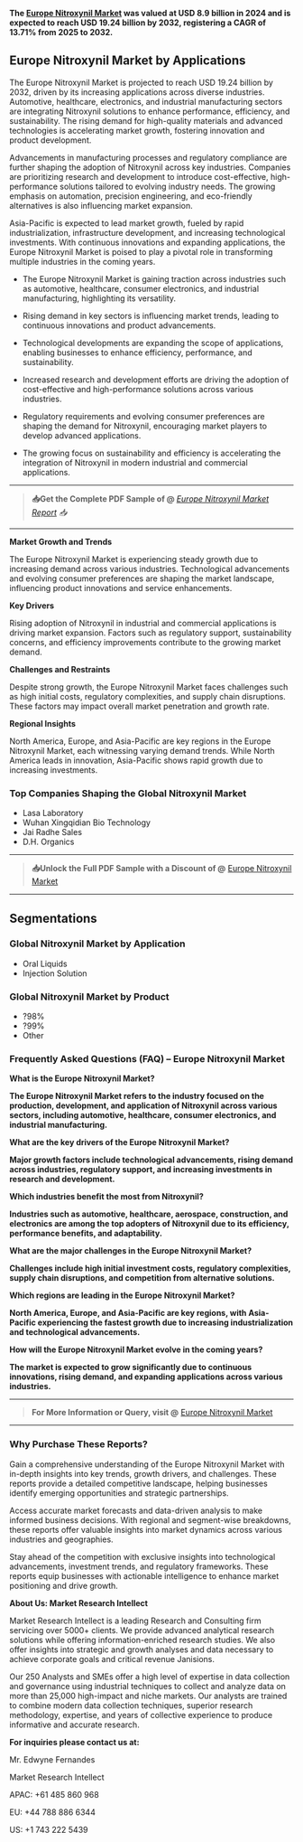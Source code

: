 <p><strong>The <a href="https://www.marketresearchintellect.com/download-sample/?rid=261158&amp;utm_source=Pulse-April-Europe&amp;utm_medium=852">Europe Nitroxynil Market</a> was valued at USD 8.9 billion in 2024 and is expected to reach USD 19.24 billion by 2032, registering a CAGR of 13.71% from 2025 to 2032.</strong></p><h2>Europe Nitroxynil Market by Applications&nbsp;</h2><p><p>The Europe Nitroxynil Market is projected to reach USD 19.24 billion by 2032, driven by its increasing applications across diverse industries. Automotive, healthcare, electronics, and industrial manufacturing sectors are integrating Nitroxynil solutions to enhance performance, efficiency, and sustainability. The rising demand for high-quality materials and advanced technologies is accelerating market growth, fostering innovation and product development.</p><p>Advancements in manufacturing processes and regulatory compliance are further shaping the adoption of Nitroxynil across key industries. Companies are prioritizing research and development to introduce cost-effective, high-performance solutions tailored to evolving industry needs. The growing emphasis on automation, precision engineering, and eco-friendly alternatives is also influencing market expansion.</p><p>Asia-Pacific is expected to lead market growth, fueled by rapid industrialization, infrastructure development, and increasing technological investments. With continuous innovations and expanding applications, the Europe Nitroxynil Market is poised to play a pivotal role in transforming multiple industries in the coming years.</p></p><ul><li><p>The Europe Nitroxynil Market is gaining traction across industries such as automotive, healthcare, consumer electronics, and industrial manufacturing, highlighting its versatility.</p></li><li><p>Rising demand in key sectors is influencing market trends, leading to continuous innovations and product advancements.</p></li><li><p>Technological developments are expanding the scope of applications, enabling businesses to enhance efficiency, performance, and sustainability.</p></li><li><p>Increased research and development efforts are driving the adoption of cost-effective and high-performance solutions across various industries.</p></li><li><p>Regulatory requirements and evolving consumer preferences are shaping the demand for Nitroxynil, encouraging market players to develop advanced applications.</p></li><li><p>The growing focus on sustainability and efficiency is accelerating the integration of Nitroxynil in modern industrial and commercial applications.</p></li></ul><hr /><blockquote><p><strong><span class="font-[700]">📥Get the Complete PDF Sample of @ </span></strong><em><span class="font-[700]"><a href="https://www.marketresearchintellect.com/download-sample/?rid=261158&amp;utm_source=Pulse-April-Europe&amp;utm_medium=852" target="_blank" data-tracking-control-name="article-ssr-frontend-pulse_little-text-block" data-tracking-will-navigate="" data-test-link="">Europe Nitroxynil Market Report</a>&nbsp;📥</span></em></p></blockquote><hr /><p class="" data-start="77" data-end="360"><strong data-start="77" data-end="105">Market Growth and Trends</strong></p><p class="" data-start="77" data-end="360">The Europe Nitroxynil Market is experiencing steady growth due to increasing demand across various industries. Technological advancements and evolving consumer preferences are shaping the market landscape, influencing product innovations and service enhancements.</p><p class="" data-start="362" data-end="606"><strong data-start="362" data-end="377">Key Drivers</strong></p><p class="" data-start="362" data-end="606">Rising adoption of Nitroxynil in industrial and commercial applications is driving market expansion. Factors such as regulatory support, sustainability concerns, and efficiency improvements contribute to the growing market demand.</p><p class="" data-start="608" data-end="849"><strong data-start="608" data-end="637">Challenges and Restraints</strong></p><p class="" data-start="608" data-end="849">Despite strong growth, the Europe Nitroxynil Market faces challenges such as high initial costs, regulatory complexities, and supply chain disruptions. These factors may impact overall market penetration and growth rate.</p><p class="" data-start="851" data-end="1095"><strong data-start="851" data-end="872">Regional Insights</strong></p><p class="" data-start="851" data-end="1095">North America, Europe, and Asia-Pacific are key regions in the Europe Nitroxynil Market, each witnessing varying demand trends. While North America leads in innovation, Asia-Pacific shows rapid growth due to increasing investments.</p><p><h3>Top Companies Shaping the Global Nitroxynil Market </h3><ul><li>Lasa Laboratory</li><li>Wuhan Xingqidian Bio Technology</li><li>Jai Radhe Sales</li><li>D.H. Organics</li></ul></p><hr /><blockquote><p><strong>📥Unlock the Full PDF Sample with a Discount of @</strong> <a href="https://www.marketresearchintellect.com/ask-for-discount/?rid=261158&amp;utm_source=Pulse-April-Europe&amp;utm_medium=852">Europe Nitroxynil Market</a></p></blockquote><hr /><p><h2>Segmentations</h2><h3>Global Nitroxynil Market by Application</h3><ul><li>Oral Liquids</li><li>Injection Solution</li></ul><h3>Global Nitroxynil Market by Product</h3><ul><li>?98%</li><li>?99%</li><li>Other</li></ul></p><h3><strong>Frequently Asked Questions (FAQ) &ndash; Europe Nitroxynil Market</strong></h3><p><strong>What is the Europe Nitroxynil Market?</strong></p><p><strong>The Europe Nitroxynil Market refers to the industry focused on the production, development, and application of Nitroxynil across various sectors, including automotive, healthcare, consumer electronics, and industrial manufacturing.</strong></p><p><strong>What are the key drivers of the Europe Nitroxynil Market?</strong></p><p><strong>Major growth factors include technological advancements, rising demand across industries, regulatory support, and increasing investments in research and development.</strong></p><p><strong>Which industries benefit the most from Nitroxynil?</strong></p><p><strong>Industries such as automotive, healthcare, aerospace, construction, and electronics are among the top adopters of Nitroxynil due to its efficiency, performance benefits, and adaptability.</strong></p><p><strong>What are the major challenges in the Europe Nitroxynil Market?</strong></p><p><strong>Challenges include high initial investment costs, regulatory complexities, supply chain disruptions, and competition from alternative solutions.</strong></p><p><strong>Which regions are leading in the Europe Nitroxynil Market?</strong></p><p><strong>North America, Europe, and Asia-Pacific are key regions, with Asia-Pacific experiencing the fastest growth due to increasing industrialization and technological advancements.</strong></p><p><strong>How will the Europe Nitroxynil Market evolve in the coming years?</strong></p><p><strong>The market is expected to grow significantly due to continuous innovations, rising demand, and expanding applications across various industries.</strong></p><hr /><blockquote><p><span class="font-[700]"><strong>For More Information or Query, visit&nbsp;@</strong>&nbsp;</span><span class="font-[700]"><a href="https://www.marketresearchintellect.com/product/global-nitroxynil-market-size-and-forecast/?utm_source=Linkedin&utm_medium=852" target="_blank" data-tracking-control-name="article-ssr-frontend-pulse_little-text-block" data-tracking-will-navigate="" data-test-link="">Europe Nitroxynil Market</a></span></p></blockquote><hr /><h3><strong data-start="0" data-end="31">Why Purchase These Reports?</strong></h3><p class="" data-start="35" data-end="297">Gain a comprehensive understanding of the Europe Nitroxynil Market with in-depth insights into key trends, growth drivers, and challenges. These reports provide a detailed competitive landscape, helping businesses identify emerging opportunities and strategic partnerships.</p><p class="" data-start="299" data-end="540">Access accurate market forecasts and data-driven analysis to make informed business decisions. With regional and segment-wise breakdowns, these reports offer valuable insights into market dynamics across various industries and geographies.</p><p class="" data-start="542" data-end="784">Stay ahead of the competition with exclusive insights into technological advancements, investment trends, and regulatory frameworks. These reports equip businesses with actionable intelligence to enhance market positioning and drive growth.</p><p><strong><span class="font-[700]">About Us: Market Research Intellect</span></strong></p><p><span class="">Market Research Intellect is a leading Research and Consulting firm servicing over 5000+ clients. We provide advanced analytical research solutions while offering information-enriched research studies.&nbsp;</span>We also offer insights into strategic and growth analyses and data necessary to achieve corporate goals and critical revenue Janisions.</p><p><span class="">Our 250 Analysts and SMEs offer a high level of expertise in data collection and governance using industrial techniques to collect and analyze data on more than 25,000 high-impact and niche markets. Our analysts are trained to combine modern data collection techniques, superior research methodology, expertise, and years of collective experience to produce informative and accurate research.</span></p><p><strong>For inquiries please contact us at:</strong></p><p>Mr. Edwyne Fernandes</p><p>Market Research Intellect</p><p>APAC: +61 485 860 968</p><p>EU: +44 788 886 6344</p><p>US: +1 743 222 5439</p>